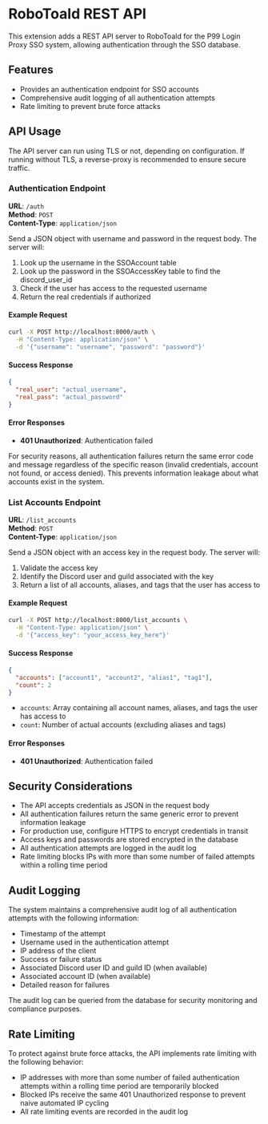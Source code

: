 # RoboToald REST API

This extension adds a REST API server to RoboToald for the P99 Login Proxy SSO system, allowing authentication through the SSO database.

## Features

- Provides an authentication endpoint for SSO accounts
- Comprehensive audit logging of all authentication attempts
- Rate limiting to prevent brute force attacks

## API Usage

The API server can run using TLS or not, depending on configuration. If running without TLS, a reverse-proxy is recommended to ensure secure traffic.

### Authentication Endpoint

**URL**: `/auth`  
**Method**: `POST`  
**Content-Type**: `application/json`

Send a JSON object with username and password in the request body. The server will:

1. Look up the username in the SSOAccount table
2. Look up the password in the SSOAccessKey table to find the discord_user_id
3. Check if the user has access to the requested username
4. Return the real credentials if authorized

#### Example Request

```bash
curl -X POST http://localhost:8000/auth \
  -H "Content-Type: application/json" \
  -d '{"username": "username", "password": "password"}'
```

#### Success Response

```json
{
  "real_user": "actual_username",
  "real_pass": "actual_password"
}
```

#### Error Responses

- **401 Unauthorized**: Authentication failed

For security reasons, all authentication failures return the same error code and message regardless of the specific reason (invalid credentials, account not found, or access denied). This prevents information leakage about what accounts exist in the system.

### List Accounts Endpoint

**URL**: `/list_accounts`  
**Method**: `POST`  
**Content-Type**: `application/json`

Send a JSON object with an access key in the request body. The server will:

1. Validate the access key
2. Identify the Discord user and guild associated with the key
3. Return a list of all accounts, aliases, and tags that the user has access to

#### Example Request

```bash
curl -X POST http://localhost:8000/list_accounts \
  -H "Content-Type: application/json" \
  -d '{"access_key": "your_access_key_here"}'
```

#### Success Response

```json
{
  "accounts": ["account1", "account2", "alias1", "tag1"],
  "count": 2
}
```

- `accounts`: Array containing all account names, aliases, and tags the user has access to
- `count`: Number of actual accounts (excluding aliases and tags)

#### Error Responses

- **401 Unauthorized**: Authentication failed

## Security Considerations

- The API accepts credentials as JSON in the request body
- All authentication failures return the same generic error to prevent information leakage
- For production use, configure HTTPS to encrypt credentials in transit
- Access keys and passwords are stored encrypted in the database
- All authentication attempts are logged in the audit log
- Rate limiting blocks IPs with more than some number of failed attempts within a rolling time period

## Audit Logging

The system maintains a comprehensive audit log of all authentication attempts with the following information:

- Timestamp of the attempt
- Username used in the authentication attempt
- IP address of the client
- Success or failure status
- Associated Discord user ID and guild ID (when available)
- Associated account ID (when available)
- Detailed reason for failures

The audit log can be queried from the database for security monitoring and compliance purposes.

## Rate Limiting

To protect against brute force attacks, the API implements rate limiting with the following behavior:

- IP addresses with more than some number of failed authentication attempts within a rolling time period are temporarily blocked
- Blocked IPs receive the same 401 Unauthorized response to prevent naive automated IP cycling
- All rate limiting events are recorded in the audit log
